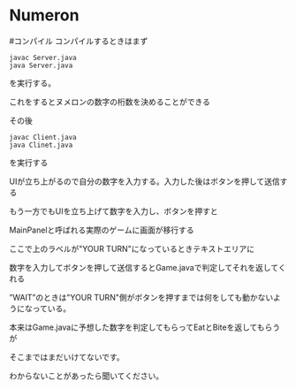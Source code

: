 # Numeron

#コンパイル
コンパイルするときはまず
```
javac Server.java
java Server.java
```
を実行する。

これをするとヌメロンの数字の桁数を決めることができる

その後
```
javac Client.java
java Clinet.java
```
を実行する

UIが立ち上がるので自分の数字を入力する。入力した後はボタンを押して送信する

もう一方でもUIを立ち上げて数字を入力し、ボタンを押すと

MainPanelと呼ばれる実際のゲームに画面が移行する

ここで上のラベルが"YOUR TURN"になっているときテキストエリアに

数字を入力してボタンを押して送信するとGame.javaで判定してそれを返してくれる

”WAIT”のときは"YOUR TURN"側がボタンを押すまでは何をしても動かないようになっている。

本来はGame.javaに予想した数字を判定してもらってEatとBiteを返してもらうが

そこまではまだいけてないです。

わからないことがあったら聞いてください。
